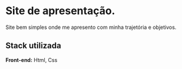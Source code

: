 
# Site de apresentação.

Site bem simples onde me apresento com minha trajetória e objetivos.




## Stack utilizada

**Front-end:** Html, Css

